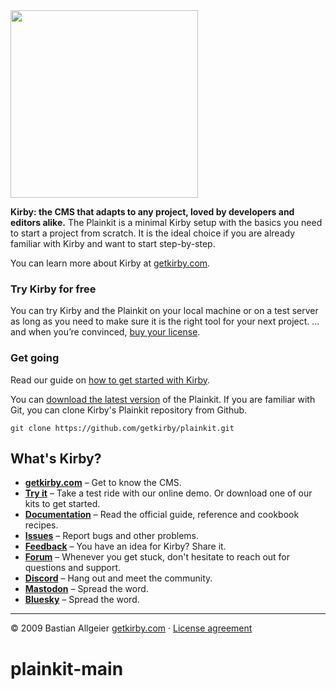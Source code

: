 <img src="http://getkirby.com/assets/images/github/plainkit.jpg" width="300">

**Kirby: the CMS that adapts to any project, loved by developers and editors alike.**
The Plainkit is a minimal Kirby setup with the basics you need to start a project from scratch. It is the ideal choice if you are already familiar with Kirby and want to start step-by-step.

You can learn more about Kirby at [getkirby.com](https://getkirby.com).

### Try Kirby for free

You can try Kirby and the Plainkit on your local machine or on a test server as long as you need to make sure it is the right tool for your next project. … and when you’re convinced, [buy your license](https://getkirby.com/buy).

### Get going

Read our guide on [how to get started with Kirby](https://getkirby.com/docs/guide/quickstart).

You can [download the latest version](https://github.com/getkirby/plainkit/archive/main.zip) of the Plainkit.
If you are familiar with Git, you can clone Kirby's Plainkit repository from Github.

    git clone https://github.com/getkirby/plainkit.git

## What's Kirby?

-   **[getkirby.com](https://getkirby.com)** – Get to know the CMS.
-   **[Try it](https://getkirby.com/try)** – Take a test ride with our online demo. Or download one of our kits to get started.
-   **[Documentation](https://getkirby.com/docs/guide)** – Read the official guide, reference and cookbook recipes.
-   **[Issues](https://github.com/getkirby/kirby/issues)** – Report bugs and other problems.
-   **[Feedback](https://feedback.getkirby.com)** – You have an idea for Kirby? Share it.
-   **[Forum](https://forum.getkirby.com)** – Whenever you get stuck, don't hesitate to reach out for questions and support.
-   **[Discord](https://chat.getkirby.com)** – Hang out and meet the community.
-   **[Mastodon](https://mastodon.social/@getkirby)** – Spread the word.
-   **[Bluesky](https://bsky.app/profile/getkirby.com)** – Spread the word.

---

© 2009 Bastian Allgeier
[getkirby.com](https://getkirby.com) · [License agreement](https://getkirby.com/license)
# plainkit-main
